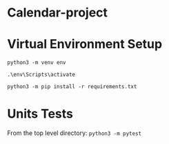# Calendar-project

# Virtual Environment Setup

`python3 -m venv env`

`.\env\Scripts\activate`

`python3 -m pip install -r requirements.txt`

# Units Tests

From the top level directory:
`python3 -m pytest`
